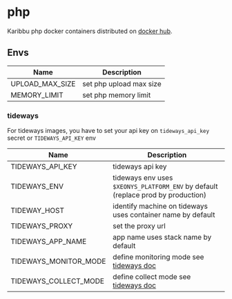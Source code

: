 # php

Karibbu php docker containers distributed on [docker hub](https://hub.docker.com/r/karibbu/php/tags/).

## Envs

|Name|Description|
|---|---|
|UPLOAD_MAX_SIZE|set php upload max size|
|MEMORY_LIMIT|set php memory limit|

### tideways

For tideways images, you have to set your api key on `tideways_api_key` secret or `TIDEWAYS_API_KEY` env

|Name|Description|
|---|---|
|TIDEWAYS_API_KEY|tideways api key|
|TIDEWAYS_ENV|tideways env uses `$XEONYS_PLATFORM_ENV` by default (replace prod by production)|
|TIDEWAY_HOST|identify machine on tideways uses container name by default|
|TIDEWAYS_PROXY|set the proxy url|
|TIDEWAYS_APP_NAME|app name uses stack name by default|
|TIDEWAYS_MONITOR_MODE|define monitoring mode see [tideways doc](https://tideways.io/profiler/article/43-sampling)|
|TIDEWAYS_COLLECT_MODE|define collect mode see [tideways doc](https://tideways.io/profiler/article/43-sampling)|
